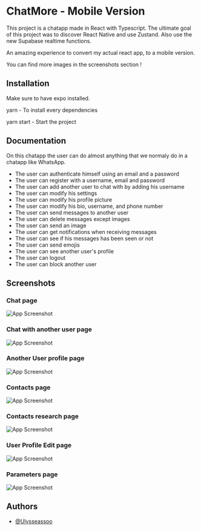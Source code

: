 # ChatMore - Mobile Version

This project is a chatapp made in React with Typescript. The ultimate goal of this project was to discover React Native and use Zustand. Also use the new Supabase realtime functions.

An amazing experience to convert my actual react app, to a mobile version.

You can find more images in the screenshots section !

## Installation

Make sure to have expo installed.

yarn - To install every dependencies

yarn start - Start the project

## Documentation

On this chatapp the user can do almost anything that we normaly do in a chatapp like WhatsApp.

- The user can authenticate himself using an email and a password
- The user can register with a username, email and password
- The user can add another user to chat with by adding his username
- The user can modify his settings
- The user can modify his profile picture
- The user can modify his bio, username, and phone number
- The user can send messages to another user
- The user can delete messages except images
- The user can send an image
- The user can get notifications when receiving messages
- The user can see if his messages has been seen or not
- The user can send emojis
- The user can see another user's profile
- The user can logout
- The user can block another user

## Screenshots

### Chat page

![App Screenshot](https://user-images.githubusercontent.com/73486687/206039750-3301ac06-9f7a-4c59-bc53-307861526b9b.png)

### Chat with another user page

![App Screenshot](https://user-images.githubusercontent.com/73486687/206039684-31e4920e-ae36-44d7-b94e-114445711415.png)

### Another User profile page

![App Screenshot](https://user-images.githubusercontent.com/73486687/206039690-69226414-256e-4b54-a428-ccf98be48704.png)

### Contacts page

![App Screenshot](https://user-images.githubusercontent.com/73486687/206039680-3185068a-dfc4-4fcc-8296-be4d032e7f13.png)

### Contacts research page

![App Screenshot](https://user-images.githubusercontent.com/73486687/206039683-cedd5e93-e2a9-49ea-8175-05cadd0caa4b.png)

### User Profile Edit page

![App Screenshot](https://user-images.githubusercontent.com/73486687/206039678-1972f469-cab9-45f7-a035-2e2bb7964aa3.png)

### Parameters page

![App Screenshot](https://user-images.githubusercontent.com/73486687/206039674-8212e167-1e15-4438-b374-14c4048125ac.png)

## Authors

- [@Ulysseassoo](https://github.com/Ulysseassoo)

